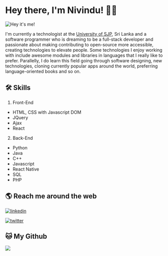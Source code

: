 # Hey there, I'm Nivindu! 👋🏻
![Hey it's me!](https://drive.google.com/uc?export=download&id=1djxbF2FUdXjYlt4caAK1z13aPkgeQatd)

I'm currently a technologist at the [University of SJP](https://www.sjp.ac.lk/), Sri Lanka and a software programmer who is dreaming to be a full-stack developer and passionate about making contributing to open-source more accessible, creating technologies to elevate people. Some technologies I enjoy working with include awesome modules and libraries in languages that I really like to prefer. Parallelly, I do learn this field going through software designing, new technologies, cloning currently popular apps around the world, preferring language-oriented books and so on.

## 🛠 Skills
1. Front-End
- HTML, CSS with Javascript DOM
- JQuery
- Ajax
- React

2. Back-End
- Python
- Java
- C++
- Javascript
- React Native
- SQL
- PHP

## 🌎 Reach me around the web
[![linkedin](https://img.shields.io/badge/linkedin-0A66C2?style=for-the-badge&logo=linkedin&logoColor=white)](https://www.linkedin.com/in/nivindu-lakshitha-b6448723a/)

[![twitter](https://img.shields.io/badge/Youtube-ff0000?style=for-the-badge&logo=youtube&logoColor=white)](https://www.youtube.com/channel/UCLlJNHqLbH8DqkpNgAhA8Gg)

## 🐱 My Github
[![](https://visitcount.itsvg.in/api?id=coding-desk20&label=Profile%20Views&icon=5&pretty=true)](https://github.com/coding-desk20/)
